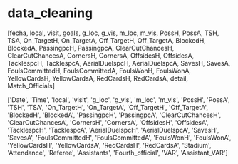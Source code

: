 # data_cleaning
[fecha, local, visit, goals, g_loc, g_vis, m_loc, m_vis, PossH, PossA, TSH, TSA, On_TargetH, On_TargetA, Off_TargetH, Off_TargetA, BlockedH, BlockedA, PassingpcH, PassingpcA, ClearCutChancesH, ClearCutChancesA, CornersH, CornersA, OffsidesH, OffsidesA, TacklespcH, TacklespcA, AerialDuelspcH, AerialDuelspcA, SavesH, SavesA, FoulsCommittedH, FoulsCommittedA, FoulsWonH, FoulsWonA, YellowCardsH, YellowCardsA, RedCardsH, RedCardsA, detail, Match_Officials]

['Date', 'Time', 'local', 'visit', 'g_loc', 'g_vis', 'm_loc', 'm_vis',
       'PossH', 'PossA', 'TSH', 'TSA', 'On_TargetH', 'On_TargetA',
       'Off_TargetH', 'Off_TargetA', 'BlockedH', 'BlockedA', 'PassingpcH',
       'PassingpcA', 'ClearCutChancesH', 'ClearCutChancesA', 'CornersH',
       'CornersA', 'OffsidesH', 'OffsidesA', 'TacklespcH', 'TacklespcA',
       'AerialDuelspcH', 'AerialDuelspcA', 'SavesH', 'SavesA',
       'FoulsCommittedH', 'FoulsCommittedA', 'FoulsWonH', 'FoulsWonA',
       'YellowCardsH', 'YellowCardsA', 'RedCardsH', 'RedCardsA', 'Stadium',
       'Attendance', 'Referee', 'Assistants', 'Fourth_official', 'VAR',
       'Assistant_VAR']
